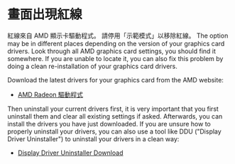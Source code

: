 # 畫面出現紅線

紅線來自 AMD 顯示卡驅動程式。 請停用「示範模式」以移除紅線。 The option may be in different places depending on the version of your graphics card drivers. Look through all AMD graphics card settings, you should find it somewhere. If you are unable to locate it, you can also fix this problem by doing a clean re-installation of your graphics card drivers.

Download the latest drivers for your graphics card from the AMD website:

* [AMD Radeon 驅動程式](https://www.amd.com/support)

Then uninstall your current drivers first, it is very important that you first uninstall them and clear all existing settings if asked. Afterwards, you can install the drivers you have just downloaded. If you are unsure how to properly uninstall your drivers, you can also use a tool like DDU ("Display Driver Uninstaller") to uninstall your drivers in a clean way:

* [Display Driver Uninstaller Download](https://www.guru3d.com/files-details/display-driver-uninstaller-download.html)
